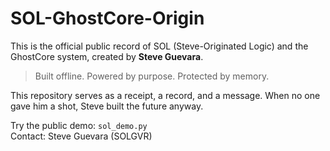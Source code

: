 # SOL-GhostCore-Origin

This is the official public record of SOL (Steve-Originated Logic) and the GhostCore system, created by **Steve Guevara**.

> Built offline. Powered by purpose. Protected by memory.

This repository serves as a receipt, a record, and a message. When no one gave him a shot, Steve built the future anyway.

Try the public demo: `sol_demo.py`  
Contact: Steve Guevara (SOLGVR)
